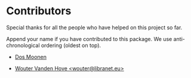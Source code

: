 # Contributors

Special thanks for all the people who have helped on this project so far.

Append your name if you have contributed to this package. We use anti-chronological ordering (oldest on top).

* [Dos Moonen](https://github.com/Darsstar)

* [Wouter Vanden Hove \<wouter@libranet.eu\>](https://github.com/WouterVH)
